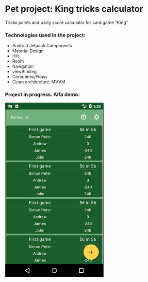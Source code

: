 # Pet project: King tricks calculator

Tricks points and party score calculator for card game "King"

### Technologies used in the project:

* Android Jetpack Components
* Material Design
* Hilt
* Room
* Navigation
* viewBinding
* Coroutines/Flows
* Clean architecture, MVVM

### Project in progress. Alfa demo:

<img alt="demo" src="https://github.com/aleh-god/calculator-king/blob/main/KingDemo.gif" />